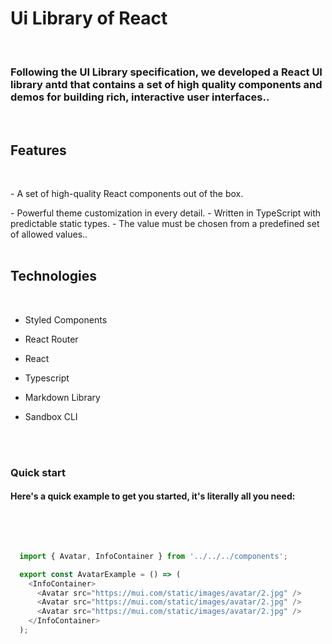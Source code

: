 
**<h1 id='intro' >Ui Library of React </h2>**

<br />

### Following the UI Library specification, we developed a React UI library antd that contains a set of high quality components and demos for building rich, interactive user interfaces..
<br />


**<h2 id='features' >Features</h2>**
<br />

<p> - A set of high-quality React components out of the box.</p>
- Powerful theme customization in every detail.
- Written in TypeScript with predictable static types.
- The value must be chosen from a predefined set of allowed values..
<br />
<br />


## Technologies
<br />

  - Styled Components

  - React Router

  - React

  - Typescript

  - Markdown Library

  - Sandbox CLI 

<br />

<br />


**<h3 id='quick-start' >Quick start</h3>**

#### Here's a quick example to get you started, it's literally all you need:


<br />
<br />

~~~js

  import { Avatar, InfoContainer } from '../../../components';

  export const AvatarExample = () => (
    <InfoContainer>
      <Avatar src="https://mui.com/static/images/avatar/2.jpg" />
      <Avatar src="https://mui.com/static/images/avatar/2.jpg" />
      <Avatar src="https://mui.com/static/images/avatar/2.jpg" />
    </InfoContainer>
  );


~~~




<br />
